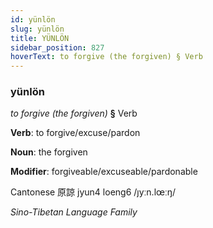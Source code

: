 ```yaml
---
id: yünlön
slug: yünlön
title: YÜNLÖN
sidebar_position: 827
hoverText: to forgive (the forgiven) § Verb
---
```


### yünlön

*to forgive (the forgiven)* **§** Verb

**Verb**: to forgive/excuse/pardon

**Noun**: the forgiven

**Modifier**: forgiveable/excuseable/pardonable

Cantonese 原諒 jyun4 loeng6 /ȷyːn.lœːŋ/

*Sino-Tibetan Language Family*
